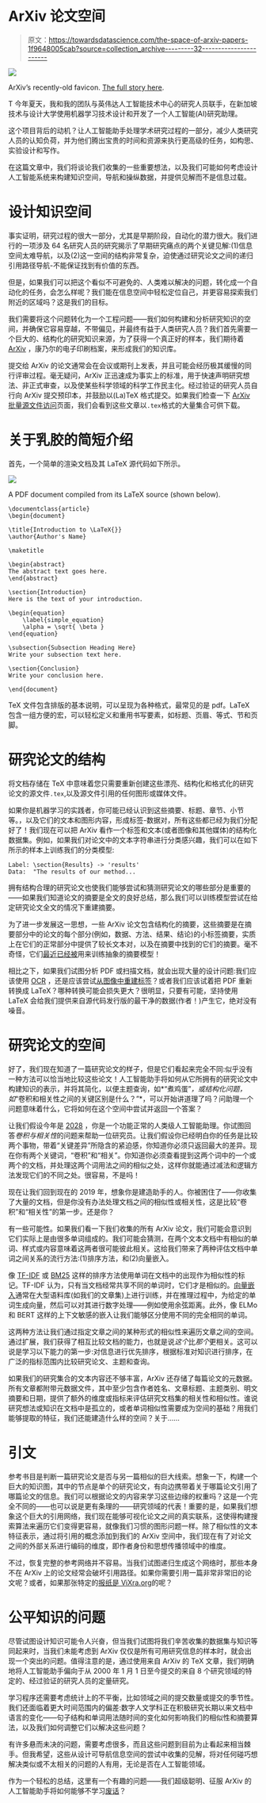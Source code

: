 # ArXiv 论文空间

> 原文：<https://towardsdatascience.com/the-space-of-arxiv-papers-1f9648005cab?source=collection_archive---------32----------------------->

![](img/447abc4e638fc3f24cbab3789ba12b95.png)

ArXiv’s recently-old favicon. [The full story here](https://www.quora.com/Whats-the-story-behind-the-arXiv-org-favicon).

T 今年夏天，我和我的团队与英伟达人工智能技术中心的研究人员联手，在新加坡技术与设计大学使用机器学习技术设计和开发了一个人工智能(AI)研究助理。

这个项目背后的动机？让人工智能助手处理学术研究过程的一部分，减少人类研究人员的认知负荷，并为他们腾出宝贵的时间和资源来执行更高级的任务，如构思、实验设计和写作。

在这篇文章中，我们将谈论我们收集的一些重要想法，以及我们可能如何考虑设计人工智能系统来构建知识空间，导航和操纵数据，并提供见解而不是信息过载。

# 设计知识空间

事实证明，研究过程的很大一部分，尤其是早期阶段，自动化的潜力很大。我们进行的一项涉及 64 名研究人员的研究揭示了早期研究痛点的两个关键见解:(1)信息空间太难导航，以及(2)这一空间的结构非常复杂，迫使通过研究论文之间的递归引用路径导航-不能保证找到有价值的东西。

但是，如果我们可以把这个看似不可避免的、人类难以解决的问题，转化成一个自动化的任务，会怎么样呢？我们能在信息空间中轻松定位自己，并更容易探索我们附近的区域吗？这是我们的目标。

我们需要将这个问题转化为一个工程问题——我们如何构建和分析研究知识的空间，并确保它容易穿越，不带偏见，并最终有益于人类研究人员？我们首先需要一个巨大的、结构化的研究知识来源，为了获得一个真正好的样本，我们期待着 [ArXiv](http://arxiv.org) ，康乃尔的电子印刷档案，来形成我们的知识库。

提交给 ArXiv 的论文通常会在会议或期刊上发表，并且可能会经历极其缓慢的同行评审过程。毫无疑问，ArXiv 正迅速成为事实上的标准，用于快速声明研究想法、非正式审查，以及使某些科学领域的科学工作民主化。经过验证的研究人员自行向 ArXiv 提交预印本，并鼓励以(La)TeX 格式提交。如果我们检查一下 [ArXiv 批量源文件访问](https://arxiv.org/help/bulk_data_s3)页面，我们会看到这些文章以`.tex`格式的大量集合可供下载。

# 关于乳胶的简短介绍

首先，一个简单的渲染文档及其 LaTeX 源代码如下所示。

![](img/80ad234b653afd5c764fb876539b0a15.png)

A PDF document compiled from its LaTeX source (shown below).

```
\documentclass{article}
\begin{document}

\title{Introduction to \LaTeX{}}
\author{Author's Name}

\maketitle

\begin{abstract}
The abstract text goes here.
\end{abstract}

\section{Introduction}
Here is the text of your introduction.

\begin{equation}
    \label{simple_equation}
    \alpha = \sqrt{ \beta }
\end{equation}

\subsection{Subsection Heading Here}
Write your subsection text here.

\section{Conclusion}
Write your conclusion here.

\end{document}
```

TeX 文件包含排版的基本说明，可以呈现为各种格式，最常见的是 pdf。LaTeX 包含一组方便的宏，可以轻松定义和重用书写要素，如标题、页眉、等式、节和页脚。

# 研究论文的结构

将文档存储在 TeX 中意味着您只需要重新创建这些漂亮、结构化和格式化的研究论文的源文件`.tex`,以及源文件引用的任何图形或媒体文件。

如果你是机器学习的实践者，你可能已经认识到这些摘要、标题、章节、小节等。，以及它们的文本和图形内容，形成标签-数据对，所有这些都已经为我们分配好了！我们现在可以把 ArXiv 看作一个标签和文本(或者图像和其他媒体)的结构化数据集。例如，如果我们对论文中的文本字符串进行分类感兴趣，我们可以在如下所示的样本上训练我们的分类模型:

```
Label: \section{Results} -> 'results'
Data:  "The results of our method...
```

拥有结构合理的研究论文也使我们能够尝试和猜测研究论文的哪些部分是重要的——如果我们知道论文的摘要是全文的良好总结，那么我们可以训练模型尝试在给定研究论文全文的情况下重建摘要。

为了进一步发展这一思想，一些 ArXiv 论文包含结构化的摘要，这些摘要是在摘要部分中的论文的每个部分(例如，数据、方法、结果、结论)的小标签摘要，实质上在它们的正常部分中提供了较长文本对，以及在摘要中找到的它们的摘要。毫不奇怪，它们[最近已经被](https://www.reddit.com/r/MachineLearning/comments/dloody/p_a_bertsum_bert_extractive_summarizer_model/)用来训练抽象的摘要模型！

相比之下，如果我们试图分析 PDF 或扫描文档，就会出现大量的设计问题:我们应该使用 [OCR](https://en.wikipedia.org/wiki/Optical_character_recognition) ，还是应该尝试[从图像中重建标签](https://arxiv.org/pdf/1711.05862.pdf)？或者我们应该试着把 PDF 重新转换成 LaTeX？哪种转换可能会损失更大？很明显，只要有可能，坚持使用 LaTeX 会给我们提供来自源代码发行版的最干净的数据(作者！)产生它，绝对没有噪音。

# 研究论文的空间

好了，我们现在知道了一篇研究论文的样子，但是它们看起来完全不同:似乎没有一种方法可以恰当地比较这些论文！人工智能助手将如何从它所拥有的研究论文中构建知识的表示，并将其简化，以便主题查询，如*“煮鸡蛋”*，或结构化问题，如*“卷积和相关性之间的关键区别是什么？”*，可以开始讲道理了吗？问助理一个问题意味着什么，它将如何在这个空间中尝试并返回一个答案？

让我们假设今年是 [2028](http://www.vetta.org/2011/12/goodbye-2011-hello-2012/) ，你是一个功能正常的人类级人工智能助理。你试图回答*卷积与相关性*的问题来帮助一位研究员。让我们假设你已经明白你的任务是比较两个事物，带着“关键差异”所隐含的紧迫感，你知道你必须只返回最大的差异。现在你有两个关键词，“卷积”和“相关”。你知道你必须查看提到这两个词中的一个或两个的文档，并处理这两个词用法之间的相似之处，这样你就能通过减法和逻辑方法发现它们的不同之处。很容易，不是吗！

现在让我们回到现在的 2019 年，想象你是建造助手的人。你被困住了——你收集了大量的文档，但是你没有办法处理文档之间的相似性或相关性，这是比较“卷积”和“相关性”的第一步。还是你？

有一些可能性。如果我们看一下我们收集的所有 ArXiv 论文，我们可能会意识到它们实际上是由很多单词组成的。我们可能会猜测，在两个文本文档中有相似的单词、样式或内容意味着这两者很可能彼此相关。这给我们带来了两种评估文档中单词之间关系的流行方法:(1)排序方法，和(2)向量嵌入。

像 [TF-IDF](https://skymind.ai/wiki/bagofwords-tf-idf) 或 [BM25](https://en.wikipedia.org/wiki/Okapi_BM25) 这样的排序方法使用单词在文档中的出现作为相似性的标记。TF-IDF 认为，只有当文档经常共享不同的单词时，它们才是相似的。[向量嵌入](https://hackernoon.com/understanding-word-embeddings-a9ff830403ce)通常在大型语料库(如我们的文章集)上进行训练，并在推理过程中，为给定的单词生成向量，然后可以对其进行数字处理——例如使用余弦距离。此外，像 ELMo 和 BERT 这样的上下文敏感的嵌入让我们能够区分使用不同的完全相同的单词。

这两种方法让我们通过指定文章之间的某种形式的相似性来遍历文章之间的空间。通过扩展，我们获得了相互比较文档的能力，也就是说*这个*比*那个*更相关。这可以说是学习以下能力的第一步:对信息进行优先排序，根据标准对知识进行排序，在广泛的指标范围内比较研究论文、主题和查询。

如果我们的研究集合的文本内容还不够丰富，ArXiv 还存储了每篇论文的元数据。所有文章都附带元数据文件，其中至少包含作者姓名、文章标题、主题类别、明文摘要和日期，提供了额外的维度或指标来评估研究文档集的相关性和相似性。谁说研究想法或知识在文档中是孤立的，或者单词相似性需要成为空间的基础？用我们能够提取的特征，我们还能建造什么样的空间？关于……

# 引文

参考书目是判断一篇研究论文是否与另一篇相似的巨大线索。想象一下，构建一个巨大的知识图，其中的节点是单个的研究论文，有向边携带着关于哪篇论文引用了哪篇论文的信息。我们可以根据论文的内容来学习这些边缘的权重吗？这是一个完全不同的——也可以说是更有条理的——研究领域的代表！重要的是，如果我们想象这个巨大的引用网络，我们现在能够可视化论文之间的真实联系，这使得构建搜索算法来遍历它们变得更容易，就像我们习惯的图形问题一样。除了相似性的文本特征表示，通过将引用的概念添加到我们的 ArXiv 空间中，我们现在有了对论文之间的外部关系进行编码的维度，即作者身份和思想传播领域中的维度。

不过，恢复完整的参考网络并不容易。当我们试图递归生成这个网络时，那些本身不在 ArXiv 上的论文经常会破坏引用路径。如果你需要引用一篇非常非常旧的论文呢？或者，如果那张特定的[报纸是 ViXra.org](https://academia.stackexchange.com/questions/105518/what-are-the-differences-between-vixra-org-and-arxiv-org)的呢？

# 公平知识的问题

尽管试图设计知识可能令人兴奋，但当我们试图将我们辛苦收集的数据集与知识等同起来时，当我们未能考虑到 ArXiv 仅仅是所有可用研究信息的样本时，就会出现一个突出的问题。值得注意的是，通过使用来自 ArXiv 的 TeX 文章，我们明确地将人工智能助手偏向于从 2000 年 1 月 1 日至今提交的来自 8 个研究领域的特定的、经过验证的研究人员的定量研究。

学习程序还需要考虑统计上的不平衡，比如领域之间的提交数量或提交的季节性。我们还面临着更大时间范围内的偏差:数字人文学科正在积极研究长期以来文档中语言的变化——句子结构和单词用法随时间的变化如何影响我们的相似性和摘要算法，以及我们如何调整它们以解决这些问题？

有许多悬而未决的问题，需要考虑很多，而且这些问题到目前为止看起来相当棘手。但我希望，这些从设计可导航信息空间的尝试中收集的见解，将对任何碰巧想解决类似或不太相关的问题的人有用，无论是否在人工智能领域。

作为一个轻松的总结，这里有一个有趣的问题——我们超级聪明、征服 ArXiv 的人工智能助手将如何能够不学习[废话](https://arxiv.org/pdf/1703.10449.pdf)？